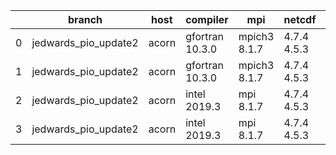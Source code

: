 |    | branch               | host   | compiler        | mpi          | netcdf      | o_g   | os    | build   | u_pass   | u_fail   | s_pass   | s_fail   | e_pass   | e_fail   |   nuopc_pass |   nuopc_fail | artifacts_hash                                                                                                                                                       | modified                   |
|----|----------------------|--------|-----------------|--------------|-------------|-------|-------|---------|----------|----------|----------|----------|----------|----------|--------------|--------------|----------------------------------------------------------------------------------------------------------------------------------------------------------------------|----------------------------|
|  0 | jedwards_pio_update2 | acorn  | gfortran 10.3.0 | mpich3 8.1.7 | 4.7.4 4.5.3 | O     | Linux | fail    | fail     | fail     | fail     | fail     | fail     | fail     |            0 |           50 | [artifacts](https://github.com/esmf-org/esmf-test-artifacts/tree/1cd9adf214bb54c67c46600b47f930d8a9aef35a/jedwards_pio_update2/acorn/gfortran/10.3.0/O/mpich3/8.1.7) | 2022-03-12 10:08:07.385980 |
|  1 | jedwards_pio_update2 | acorn  | gfortran 10.3.0 | mpich3 8.1.7 | 4.7.4 4.5.3 | g     | Linux | fail    | fail     | fail     | fail     | fail     | fail     | fail     |            0 |           50 | [artifacts](https://github.com/esmf-org/esmf-test-artifacts/tree/622e55cfb542a017a475c6862de74e6b1f094403/jedwards_pio_update2/acorn/gfortran/10.3.0/g/mpich3/8.1.7) | 2022-03-12 10:08:07.385984 |
|  2 | jedwards_pio_update2 | acorn  | intel 2019.3    | mpi 8.1.7    | 4.7.4 4.5.3 | O     | Linux | fail    | fail     | fail     | fail     | fail     | fail     | fail     |            0 |           50 | [artifacts](https://github.com/esmf-org/esmf-test-artifacts/tree/f37d11f439660bff8c3b34ac8dd6a184cb5cc9b3/jedwards_pio_update2/acorn/intel/2019.3/O/mpi/8.1.7)       | 2022-03-12 10:08:07.385951 |
|  3 | jedwards_pio_update2 | acorn  | intel 2019.3    | mpi 8.1.7    | 4.7.4 4.5.3 | g     | Linux | fail    | fail     | fail     | fail     | fail     | fail     | fail     |            0 |           50 | [artifacts](https://github.com/esmf-org/esmf-test-artifacts/tree/9398da2b204080d6cc7abde5314fde110827b970/jedwards_pio_update2/acorn/intel/2019.3/g/mpi/8.1.7)       | 2022-03-12 10:08:07.385973 |